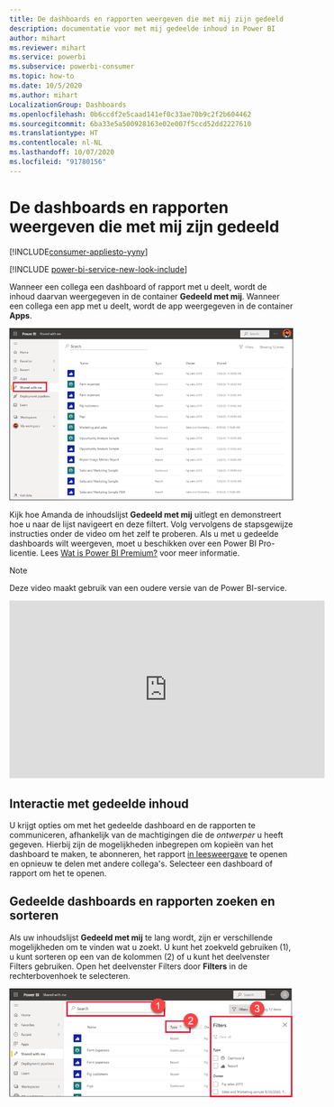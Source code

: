 ```yaml
---
title: De dashboards en rapporten weergeven die met mij zijn gedeeld
description: documentatie voor met mij gedeelde inhoud in Power BI
author: mihart
ms.reviewer: mihart
ms.service: powerbi
ms.subservice: powerbi-consumer
ms.topic: how-to
ms.date: 10/5/2020
ms.author: mihart
LocalizationGroup: Dashboards
ms.openlocfilehash: 0b6ccdf2e5caad141ef0c33ae70b9c2f2b604462
ms.sourcegitcommit: 6ba33e5a500928163e02e007f5ccd52dd2227610
ms.translationtype: HT
ms.contentlocale: nl-NL
ms.lasthandoff: 10/07/2020
ms.locfileid: "91780156"
---
```

# <a name="display-the-dashboards-and-reports-that-have-been-shared-with-me"></a>De dashboards en rapporten weergeven die met mij zijn gedeeld

[!INCLUDE[consumer-appliesto-yyny](../includes/consumer-appliesto-yyny.md)]

[!INCLUDE [power-bi-service-new-look-include](../includes/power-bi-service-new-look-include.md)]

Wanneer een collega een dashboard of rapport met u deelt, wordt de inhoud daarvan weergegeven in de container **Gedeeld met mij**. Wanneer een collega een app met u deelt, wordt de app weergegeven in de container **Apps**.   

![Deelpictogram](./media/end-user-shared-with-me/power-bi-shared-with-me.png)

Kijk hoe Amanda de inhoudslijst **Gedeeld met mij** uitlegt en demonstreert hoe u naar de lijst navigeert en deze filtert. Volg vervolgens de stapsgewijze instructies onder de video om het zelf te proberen. Als u met u gedeelde dashboards wilt weergeven, moet u beschikken over een Power BI Pro-licentie. Lees [Wat is Power BI Premium?](../admin/service-premium-what-is.md) voor meer informatie.
    

> [!NOTE]
> Deze video maakt gebruik van een oudere versie van de Power BI-service.
    

<iframe width="560" height="315" src="https://www.youtube.com/embed/G26dr2PsEpk" frameborder="0" allowfullscreen></iframe>

## <a name="interact-with-shared-content"></a>Interactie met gedeelde inhoud

U krijgt opties om met het gedeelde dashboard en de rapporten te communiceren, afhankelijk van de machtigingen die de *ontwerper* u heeft gegeven. Hierbij zijn de mogelijkheden inbegrepen om kopieën van het dashboard te maken, te abonneren, het rapport [in leesweergave](end-user-reading-view.md) te openen en opnieuw te delen met andere collega's. Selecteer een dashboard of rapport om het te openen.


## <a name="search-and-sort-shared-dashboards-and-reports"></a>Gedeelde dashboards en rapporten zoeken en sorteren
Als uw inhoudslijst **Gedeeld met mij** te lang wordt, zijn er verschillende mogelijkheden om te vinden wat u zoekt. U kunt het zoekveld gebruiken (1), u kunt sorteren op een van de kolommen (2) of u kunt het deelvenster Filters gebruiken. Open het deelvenster Filters door **Filters** in de rechterbovenhoek te selecteren.    

![dashboards: eigenaars en zoeken](./media/end-user-shared-with-me/power-bi-filter.png)
